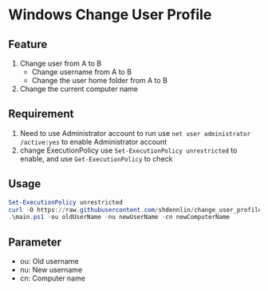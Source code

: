 # Windows Change User Profile

## Feature

1. Change user from A to B
   - Change username from A to B
   - Change the user home folder from A to B
2. Change the current computer name

## Requirement

1. Need to use Administrator account to run
   use `net user administrator /active:yes` to enable Administrator account
2. change ExecutionPolicy use `Set-ExecutionPolicy unrestricted` to enable, and use `Get-ExecutionPolicy` to check

## Usage

```powershell
Set-ExecutionPolicy unrestricted
curl -O https://raw.githubusercontent.com/shdennlin/change_user_profile_on_linux_or_windows/main/windows/main.ps1
.\main.ps1 -ou oldUserName -nu newUserName -cn newComputerName
```

## Parameter

- ou: Old username
- nu: New username
- cn: Computer name
